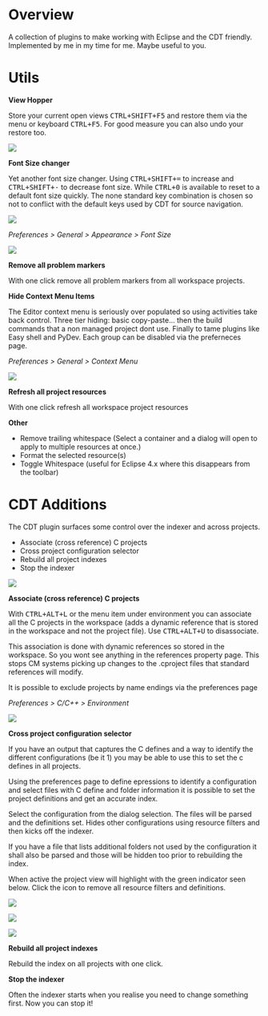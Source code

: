 Overview
===============

A collection of plugins to make working with Eclipse and the CDT friendly. Implemented by me in my time for me. Maybe useful to you.


Utils
==

**View Hopper**

Store your current open views <kbd>CTRL+SHIFT+F5</kbd> and restore them via the menu or keyboard <kbd>CTRL+F5</kbd>. For good measure you can also undo your restore too.

![](https://raw.github.com/ovinn/eclipse-plugins/master/com.vinn.feature.utils/images/view_hopper.png)


**Font Size changer**

Yet another font size changer. Using <kbd>CTRL+SHIFT+=</kbd> to increase and <kbd>CTRL+SHIFT+-</kbd> to decrease font size. While <kbd>CTRL+0</kbd> is available to reset to a default font size quickly. The none standard key combination is chosen so not to conflict with the default keys used by CDT for source navigation.

![](https://raw.github.com/ovinn/eclipse-plugins/master/com.vinn.feature.utils/images/tools.png)

*Preferences > General > Appearance > Font Size*

![](https://raw.github.com/ovinn/eclipse-plugins/master/com.vinn.feature.utils/images/font_size.png)



**Remove all problem markers**

With one click remove all problem markers from all workspace projects.

**Hide Context Menu Items**

The Editor context menu is seriously over populated so using activities take back control. Three tier hiding: basic copy-paste... then the build commands that a non managed project dont use. Finally to tame plugins like Easy shell and PyDev. Each group can be disabled via the preferneces page.

*Preferences > General > Context Menu*

![](https://raw.github.com/ovinn/eclipse-plugins/master/com.vinn.feature.utils/images/context_menu.png)


**Refresh all project resources**

With one click refresh all workspace project resources


**Other**

* Remove trailing whitespace (Select a container and a dialog will open to apply to multiple resources at once.)
* Format the selected resource(s)
* Toggle Whitespace (useful for Eclipse 4.x where this disappears from the toolbar)


CDT Additions
==

The CDT plugin surfaces some control over the indexer and across projects. 

* Associate (cross reference) C projects
* Cross project configuration selector
* Rebuild all project indexes
* Stop the indexer


![](https://raw.github.com/ovinn/eclipse-plugins/master/com.vinn.feature.cdt/images/proj_workspace_menu.png)


**Associate (cross reference) C projects**

With <kbd>CTRL+ALT+L</kbd> or the menu item under environment you can associate all the C projects in the workspace (adds a dynamic reference that is stored in the workspace and not the project file). Use <kbd>CTRL+ALT+U</kbd> to disassociate.

This association is done with dynamic references so stored in the workspace. So you wont see anything in the references property page. This stops CM systems picking up changes to the .cproject files that standard references will modify.

It is possible to exclude projects by name endings via the preferences page

*Preferences > C/C++ > Environment*

![](https://raw.github.com/ovinn/eclipse-plugins/master/com.vinn.feature.cdt/images/preferences.png)


**Cross project configuration selector**

If you have an output that captures the C defines and a way to identify the different configurations (be it 1) you may be able to use this to set the c defines in all projects.

Using the preferences page to define epressions to identify a configuration and select files with C define and folder information it is possible to set the project definitions and get an accurate index.

Select the configuration from the dialog selection. The files will be parsed and the definitions set. Hides other configurations using resource filters and then kicks off the indexer. 

If you have a file that lists additional folders not used by the configuration it shall also be parsed and those will be hidden too prior to rebuilding the index.

When active the project view will highlight with the green indicator seen below. Click the icon to remove all resource filters and definitions.

![](https://raw.github.com/ovinn/eclipse-plugins/master/com.vinn.feature.cdt/images/workspace_conf_unset.png)

![](https://raw.github.com/ovinn/eclipse-plugins/master/com.vinn.feature.cdt/images/conf_selection.png)

![](https://raw.github.com/ovinn/eclipse-plugins/master/com.vinn.feature.cdt/images/workspace_conf_set.png)



**Rebuild all project indexes**

Rebuild the index on all projects with one click.

**Stop the indexer**

Often the indexer starts when you realise you need to change something first. Now you can stop it!

